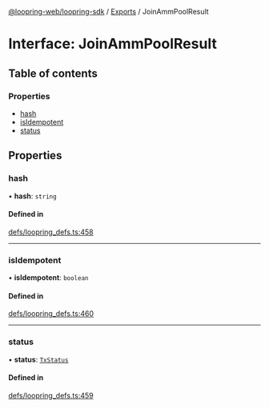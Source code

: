 [@loopring-web/loopring-sdk](../README.md) / [Exports](../modules.md) / JoinAmmPoolResult

# Interface: JoinAmmPoolResult

## Table of contents

### Properties

- [hash](JoinAmmPoolResult.md#hash)
- [isIdempotent](JoinAmmPoolResult.md#isidempotent)
- [status](JoinAmmPoolResult.md#status)

## Properties

### hash

• **hash**: `string`

#### Defined in

[defs/loopring_defs.ts:458](https://github.com/Loopring/loopring_sdk/blob/cd42b57/src/defs/loopring_defs.ts#L458)

___

### isIdempotent

• **isIdempotent**: `boolean`

#### Defined in

[defs/loopring_defs.ts:460](https://github.com/Loopring/loopring_sdk/blob/cd42b57/src/defs/loopring_defs.ts#L460)

___

### status

• **status**: [`TxStatus`](../enums/TxStatus.md)

#### Defined in

[defs/loopring_defs.ts:459](https://github.com/Loopring/loopring_sdk/blob/cd42b57/src/defs/loopring_defs.ts#L459)
